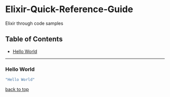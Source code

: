 # Elixir-Quick-Reference-Guide
Elixir through code samples

## Table of Contents
* [Hello World](#hello-world)

---

### Hello World
```elixir
"Hello World"
```
[back to top](#table-of-contents)
